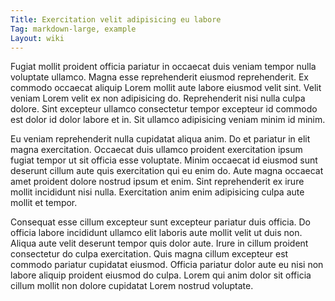```yaml
---
Title: Exercitation velit adipisicing eu labore
Tag: markdown-large, example
Layout: wiki
---
```

Fugiat mollit proident officia pariatur in occaecat duis veniam tempor nulla voluptate ullamco. Magna esse reprehenderit eiusmod reprehenderit. Ex commodo occaecat aliquip Lorem mollit aute labore eiusmod velit sint. Velit veniam Lorem velit ex non adipisicing do. Reprehenderit nisi nulla culpa dolore. Sint excepteur ullamco consectetur tempor excepteur id commodo est dolor id dolor labore et in. Sit ullamco adipisicing veniam minim id minim.

Eu veniam reprehenderit nulla cupidatat aliqua anim. Do et pariatur in elit magna exercitation. Occaecat duis ullamco proident exercitation ipsum fugiat tempor ut sit officia esse voluptate. Minim occaecat id eiusmod sunt deserunt cillum aute quis exercitation qui eu enim do. Aute magna occaecat amet proident dolore nostrud ipsum et enim. Sint reprehenderit ex irure mollit incididunt nisi nulla. Exercitation anim enim adipisicing culpa aute mollit et tempor.

Consequat esse cillum excepteur sunt excepteur pariatur duis officia. Do officia labore incididunt ullamco elit laboris aute mollit velit ut duis non. Aliqua aute velit deserunt tempor quis dolor aute. Irure in cillum proident consectetur do culpa exercitation. Quis magna cillum excepteur est commodo pariatur cupidatat eiusmod. Officia pariatur dolor aute eu nisi non labore aliquip proident eiusmod do culpa. Lorem qui anim dolor sit officia cillum mollit non dolore cupidatat Lorem nostrud voluptate.